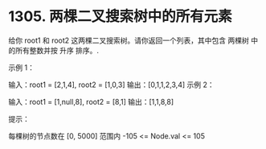 # 1305. 两棵二叉搜索树中的所有元素
给你 root1 和 root2 这两棵二叉搜索树。请你返回一个列表，其中包含 两棵树 中的所有整数并按 升序 排序。.



示例 1：



输入：root1 = [2,1,4], root2 = [1,0,3]
输出：[0,1,1,2,3,4]
示例 2：



输入：root1 = [1,null,8], root2 = [8,1]
输出：[1,1,8,8]


提示：

每棵树的节点数在 [0, 5000] 范围内
-105 <= Node.val <= 105